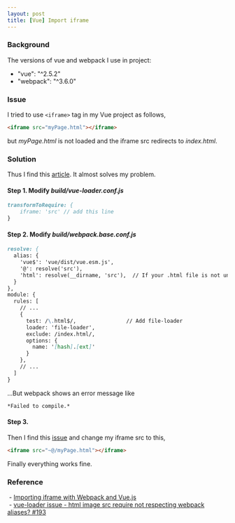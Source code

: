 ```yaml
---
layout: post
title: [Vue] Import iframe
---
```


### Background

The versions of vue and webpack I use in project:  
- "vue": "^2.5.2"
- "webpack": "^3.6.0"

### Issue

  I tried to use `<iframe>` tag in my Vue project as follows,

  ```markdown
  <iframe src="myPage.html"></iframe>
  ```

  but _myPage.html_ is not loaded and the iframe src redirects to _index.html_.

### Solution

  Thus I find this [article](http://blog.pixelastic.com/2017/09/12/importing-iframe-with-webpack-and-vue-js/).
  It almost solves my problem.

#### Step 1. Modify _build/vue-loader.conf.js_

```markdown
transformToRequire: {
    iframe: 'src' // add this line
}
```

#### Step 2. Modify _build/webpack.base.conf.js_

```markdown
resolve: {
  alias: {
    'vue$': 'vue/dist/vue.esm.js',
    '@': resolve('src'),
    'html': resolve(__dirname, 'src'),  // If your .html file is not under the src folder, just change the file path here 
  }
},
module: {
  rules: [
    // ...
    {
      test: /\.html$/,                // Add file-loader 
      loader: 'file-loader',
      exclude: /index.html/,
      options: {
        name: '[hash].[ext]'
      }
    },
    // ...
  ]
}
```
...But webpack shows an error message like

```markdown
*Failed to compile.*
```

#### Step 3.

Then I find this [issue](https://github.com/vuejs/vue-loader/issues/193) and change my iframe src to this,
  ```markdown
  <iframe src="~@/myPage.html"></iframe>
  ```
Finally everything works fine.

### Reference
  - [Importing iframe with Webpack and Vue.js](http://blog.pixelastic.com/2017/09/12/importing-iframe-with-webpack-and-vue-js/)  
  - [vue-loader issue - html image src require not respecting webpack aliases? #193](https://github.com/vuejs/vue-loader/issues/193)
 